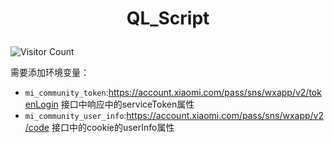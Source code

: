 <h1 align="center">

QL_Script

</h1>

![Visitor Count](https://profile-counter.glitch.me/Lemon-cxh/count.svg)

需要添加环境变量：
- `mi_community_token`:https://account.xiaomi.com/pass/sns/wxapp/v2/tokenLogin 接口中响应中的serviceToken属性
- `mi_community_user_info`:https://account.xiaomi.com/pass/sns/wxapp/v2/code 接口中的cookie的userInfo属性
